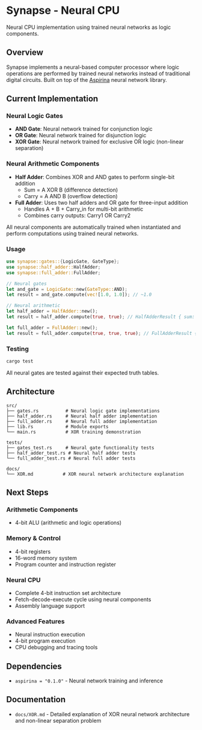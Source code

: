 # Synapse - Neural CPU

Neural CPU implementation using trained neural networks as logic components.

## Overview

Synapse implements a neural-based computer processor where logic operations are performed by trained neural networks instead of traditional digital circuits. Built on top of the [Aspirina](https://crates.io/crates/aspirina) neural network library.

## Current Implementation

### Neural Logic Gates
- **AND Gate**: Neural network trained for conjunction logic
- **OR Gate**: Neural network trained for disjunction logic  
- **XOR Gate**: Neural network trained for exclusive OR logic (non-linear separation)

### Neural Arithmetic Components
- **Half Adder**: Combines XOR and AND gates to perform single-bit addition
  - Sum = A XOR B (difference detection)
  - Carry = A AND B (overflow detection)
- **Full Adder**: Uses two half adders and OR gate for three-input addition
  - Handles A + B + Carry_in for multi-bit arithmetic
  - Combines carry outputs: Carry1 OR Carry2

All neural components are automatically trained when instantiated and perform computations using trained neural networks.

### Usage

```rust
use synapse::gates::{LogicGate, GateType};
use synapse::half_adder::HalfAdder;
use synapse::full_adder::FullAdder;

// Neural gates
let and_gate = LogicGate::new(GateType::AND);
let result = and_gate.compute(vec![1.0, 1.0]); // ~1.0

// Neural arithmetic
let half_adder = HalfAdder::new();
let result = half_adder.compute(true, true); // HalfAdderResult { sum: false, carry: true }

let full_adder = FullAdder::new();
let result = full_adder.compute(true, true, true); // FullAdderResult { sum: true, carry: true }
```

### Testing

```bash
cargo test
```

All neural gates are tested against their expected truth tables.

## Architecture

```
src/
├── gates.rs          # Neural logic gate implementations
├── half_adder.rs     # Neural half adder implementation
├── full_adder.rs     # Neural full adder implementation  
├── lib.rs            # Module exports
└── main.rs           # XOR training demonstration

tests/
├── gates_test.rs     # Neural gate functionality tests
├── half_adder_test.rs # Neural half adder tests
└── full_adder_test.rs # Neural full adder tests

docs/
└── XOR.md           # XOR neural network architecture explanation
```

## Next Steps

### Arithmetic Components
- 4-bit ALU (arithmetic and logic operations)

### Memory & Control
- 4-bit registers
- 16-word memory system
- Program counter and instruction register

### Neural CPU
- Complete 4-bit instruction set architecture
- Fetch-decode-execute cycle using neural components
- Assembly language support

### Advanced Features
- Neural instruction execution
- 4-bit program execution
- CPU debugging and tracing tools

## Dependencies

- `aspirina = "0.1.0"` - Neural network training and inference

## Documentation

- `docs/XOR.md` - Detailed explanation of XOR neural network architecture and non-linear separation problem